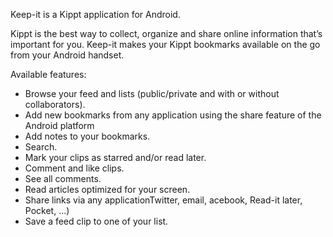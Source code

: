 Keep-it is a Kippt application for Android.

Kippt is the best way to collect, organize and share online information that’s important for you. Keep-it makes your Kippt bookmarks available on the go from your Android handset.

Available features:

- Browse your feed and lists (public/private and with or without collaborators).
- Add new bookmarks from any application using the share feature of the Android platform
- Add notes to your bookmarks.
- Search.
- Mark your clips as starred and/or read later.
- Comment and like clips.
- See all comments.
- Read articles optimized for your screen.
- Share links via any applicationTwitter, email, acebook, Read-it later, Pocket, …)
- Save a feed clip to one of your list.
